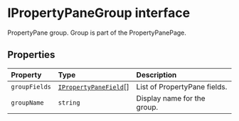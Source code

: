 # IPropertyPaneGroup interface







PropertyPane group. Group is part of the PropertyPanePage.




## Properties

| Property	   | Type	| Description|
|:-------------|:-------|:-----------|
|`groupFields`      | [`IPropertyPaneField`](../sp-webpart-base/interface/ipropertypanefield.md)<any>[] | List of PropertyPane fields. |
|`groupName`      | `string` | Display name for the group. |







